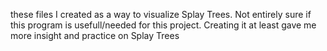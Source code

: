 these files I created as a way to visualize Splay Trees. Not entirely sure if this program is usefull/needed for this project. Creating it at least gave me more insight and practice on Splay Trees
